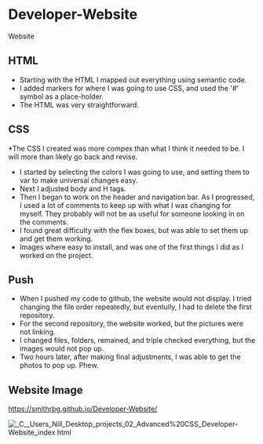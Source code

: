 # Developer-Website
Website

## HTML

* Starting with the HTML I mapped out everything using semantic code.
* I added markers for where I was going to use CSS, and used the '#' symbol as a place-holder.
* The HTML was very straightforward.

## CSS
*The CSS I created was more compex than what I think it needed to be. I will more than likely go back and revise. 

* I started by selecting the colors I was going to use, and setting them to var to make universal changes easy.
* Next I adjusted body and H tags.
* Then I began to work on the header and navigation bar. As I progressed, I used a lot of comments to keep up with what I was changing for myself. They probably will not be as useful for someone looking in on the comments. 
* I found great difficulty with the flex boxes, but was able to set them up and get them working.
* Images where easy to install, and was one of the first things I did as I worked on the project.

## Push

* When I pushed my code to github, the website would not display. I tried changing the file order repeatedly, but eventully, I had to delete the first repository.
* For the second repository, the website worked, but the pictures were not linking.
* I changed files, folders, remained, and triple checked everything, but the images would not pop up.
* Two hours later, after making final adjustments, I was able to get the photos to pop up. Phew.

## Website Image

https://smithrbg.github.io/Developer-Website/

![_C__Users_Nill_Desktop_projects_02_Advanced%20CSS_Developer-Website_index html](https://user-images.githubusercontent.com/81999910/117558140-7ad75b80-b048-11eb-9af7-dd3dfdbc9562.png)



